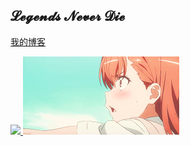 ## 𝓛𝓮𝓰𝓮𝓷𝓭𝓼 𝓝𝓮𝓿𝓮𝓻 𝓓𝓲𝓮

<a href="https://mewhz.com">我的博客</a>

<a href="https://github.com/mewhz">
  <img src="https://github-readme-stats.vercel.app/api?username=mewhz&show_icons=true&hide_border=true&icon_color=586069&title_color=a0a9af" width="400px" />
</a><img src="img.gif" style="zoom: 50%;" />
